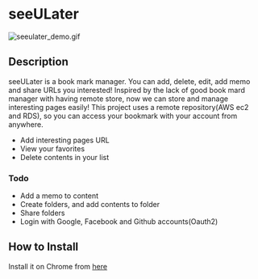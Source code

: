 seeULater
=========



![seeulater_demo.gif](https://github.com/jayhyun-hwang/seeULater/blob/main/seeulater_demo.gif)

Description
-----------

seeULater is a book mark manager. You can add, delete, edit, add memo and share URLs you interested!
Inspired by the lack of good book mard manager with having remote store, now we can store and manage interesting pages easily! This project uses a remote repository(AWS ec2 and RDS), so you can access your bookmark with your account from anywhere.

* Add interesting pages URL
* View your favorites
* Delete contents in your list

### Todo

* Add a memo to content
* Create folders, and add contents to folder
* Share folders
* Login with Google, Facebook and Github accounts(Oauth2)

How to Install
--------------

Install it on Chrome from [here](https://chrome.google.com/webstore/detail/seeulater)
